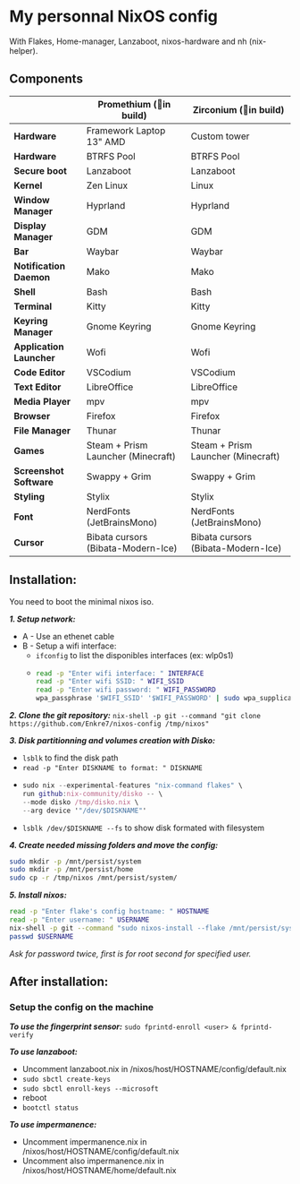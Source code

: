 # My personnal NixOS config
With Flakes, Home-manager, Lanzaboot, nixos-hardware and nh (nix-helper).

## Components
|                          | Promethium (🚧in build)            | Zirconium (🚧in build)            |
|--------------------------|------------------------------------|------------------------------------|
| **Hardware**             | Framework Laptop 13" AMD           | Custom tower                       |
| **Hardware**             | BTRFS Pool                         | BTRFS Pool                         |
| **Secure boot**          | Lanzaboot                          | Lanzaboot                          |
| **Kernel**               | Zen Linux                          | Linux                              |
| **Window Manager**       | Hyprland                           | Hyprland                           |
| **Display Manager**      | GDM                                | GDM                                |
| **Bar**                  | Waybar                             | Waybar                             |
| **Notification Daemon**  | Mako                               | Mako                               |
| **Shell**                | Bash                               | Bash                               |
| **Terminal**             | Kitty                              | Kitty                              |
| **Keyring Manager**      | Gnome Keyring                      | Gnome Keyring                      |
| **Application Launcher** | Wofi                               | Wofi                               |
| **Code Editor**          | VSCodium                           | VSCodium                           |
| **Text Editor**          | LibreOffice                        | LibreOffice                        |
| **Media Player**         | mpv                                | mpv                                |
| **Browser**              | Firefox                            | Firefox                            |
| **File Manager**         | Thunar                             | Thunar                             |
| **Games**                | Steam + Prism Launcher (Minecraft) | Steam + Prism Launcher (Minecraft) |
| **Screenshot Software**  | Swappy + Grim                      | Swappy + Grim                      |
| **Styling**              | Stylix                             | Stylix                             |
| **Font**                 | NerdFonts (JetBrainsMono)          | NerdFonts (JetBrainsMono)          |
| **Cursor**               | Bibata cursors (Bibata-Modern-Ice) | Bibata cursors (Bibata-Modern-Ice) |

## Installation:
You need to boot the minimal nixos iso.

***1. Setup network:***

- A - Use an ethenet cable
- B - Setup a wifi interface:
  - ```ifconfig``` to list the disponibles interfaces (ex: wlp0s1)
  - ```bash
    read -p "Enter wifi interface: " INTERFACE
    read -p "Enter wifi SSID: " WIFI_SSID
    read -p "Enter wifi password: " WIFI_PASSWORD
    wpa_passphrase '$WIFI_SSID' '$WIFI_PASSWORD' | sudo wpa_supplicant -B -i $INTERFACE -c /dev/stdin
    ```

***2. Clone the git repository:***
```nix-shell -p git --command "git clone https://github.com/Enkre7/nixos-config /tmp/nixos"```

***3. Disk partitionning and volumes creation with Disko:***
- ```lsblk``` to find the disk path
- ```read -p "Enter DISKNAME to format: " DISKNAME```
- ```nix
  sudo nix --experimental-features "nix-command flakes" \
  run github:nix-community/disko -- \
  --mode disko /tmp/disko.nix \
  --arg device '"/dev/$DISKNAME"'
  ```
- ```lsblk /dev/$DISKNAME --fs``` to show disk formated with filesystem

***4. Create needed missing folders and move the config:***
```bash
sudo mkdir -p /mnt/persist/system
sudo mkdir -p /mnt/persist/home
sudo cp -r /tmp/nixos /mnt/persist/system/
```
***5. Install nixos:***
```bash
read -p "Enter flake's config hostname: " HOSTNAME
read -p "Enter username: " USERNAME
nix-shell -p git --command "sudo nixos-install --flake /mnt/persist/system/nixos#$HOSTNAME"
passwd $USERNAME
```
_Ask for password twice, first is for root second for specified user._

## After installation:
### Setup the config on the machine
***To use the fingerprint sensor:*** ```sudo fprintd-enroll <user> & fprintd-verify```

***To use lanzaboot:***
  - Uncomment lanzaboot.nix in /nixos/host/HOSTNAME/config/default.nix
  - ```sudo sbctl create-keys```
  - ```sudo sbctl enroll-keys --microsoft```
  - reboot
  -  ```bootctl status```

***To use impermanence:***
  - Uncomment impermanence.nix in /nixos/host/HOSTNAME/config/default.nix
  - Uncomment also impermanence.nix in /nixos/host/HOSTNAME/home/default.nix
